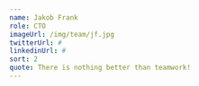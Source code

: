 ```yaml
---
name: Jakob Frank
role: CTO
imageUrl: /img/team/jf.jpg
twitterUrl: #
linkedinUrl: #
sort: 2
quote: There is nothing better than teamwork!
---
```


